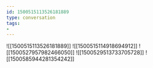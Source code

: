 ```yaml
---
id: 1500515113526181889
type: conversation
tags:
- 
---
```

![[1500515113526181889]]
![[1500515114918694912]]
![[1500527957982466050]]
![[1500529513733705728]]
![[1500585944281354242]]

